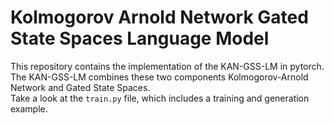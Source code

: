 # Kolmogorov Arnold Network Gated State Spaces Language Model

This repository contains the implementation of the KAN-GSS-LM in pytorch.<br>
The KAN-GSS-LM combines these two components Kolmogorov-Arnold Network and Gated State Spaces.<br>
Take a look at the `train.py` file, which includes a training and generation example.
